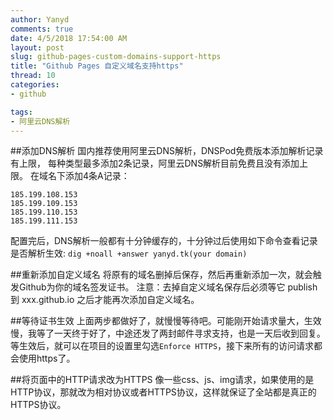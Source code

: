 ```yaml
---
author: Yanyd
comments: true
date: 4/5/2018 17:54:00 AM 
layout: post
slug: github-pages-custom-domains-support-https
title: "Github Pages 自定义域名支持https"
thread: 10
categories: 
- github

tags:
- 阿里云DNS解析
---
```


##添加DNS解析
国内推荐使用阿里云DNS解析，DNSPod免费版本添加解析记录有上限，
每种类型最多添加2条记录，阿里云DNS解析目前免费且没有添加上限。
在域名下添加4条A记录：
	
	185.199.108.153
	185.199.109.153
	185.199.110.153
	185.199.111.153

配置完后，DNS解析一般都有十分钟缓存的，十分钟过后使用如下命令查看记录是否解析生效: `dig +noall +answer yanyd.tk(your domain)`

##重新添加自定义域名
将原有的域名删掉后保存，然后再重新添加一次，就会触发Github为你的域名签发证书。
注意：去掉自定义域名保存后必须等它 publish 到 xxx.github.io 之后才能再次添加自定义域名。

##等待证书生效
上面两步都做好了，就慢慢等待吧。可能刚开始请求量大，生效慢，我等了一天终于好了，中途还发了两封邮件寻求支持，也是一天后收到回复。
等生效后，就可以在项目的设置里勾选`Enforce HTTPS`，接下来所有的访问请求都会使用https了。

##将页面中的HTTP请求改为HTTPS
像一些css、js、img请求，如果使用的是HTTP协议，那就改为相对协议或者HTTPS协议，这样就保证了全站都是真正的HTTPS协议。
